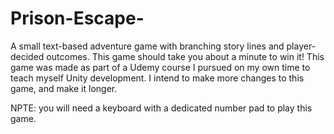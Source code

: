 # Prison-Escape-
A small text-based adventure game with branching story lines and player-decided outcomes.
 This game should take you about a minute to win it!
 This game was made as part of a Udemy course I pursued on my own time to teach myself Unity development.
I intend to make more changes to this game, and make it longer. 

NPTE: you will need a keyboard with a dedicated number pad to play this game.
